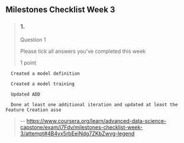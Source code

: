 ## Milestones Checklist Week 3
> ### 1.
> 
> Question 1
> 
> Please tick all answers you've completed this week
> 
> 1 point
> 

      Created a model definition 
> 

      Created a model training 
> 

      Updated ADD 
> 

      Done at least one additional iteration and updated at least the Feature Creation asse
>
> -- https://www.coursera.org/learn/advanced-data-science-capstone/exam/i7Fdv/milestones-checklist-week-3/attempt#4B4vx5rbEeiNdg7ZKbZwvg-legend
